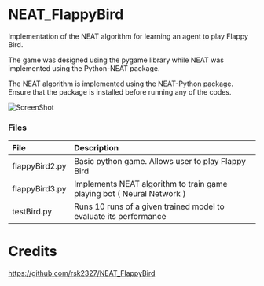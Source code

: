 # NEAT_FlappyBird
Implementation of the NEAT algorithm for learning an agent to play Flappy Bird.

The game was designed using the pygame library while NEAT was implemented using the Python-NEAT package.

The NEAT algorithm is implemented using the NEAT-Python package. Ensure that the package is installed before running 
any of the codes.

![ScreenShot](https://camo.githubusercontent.com/7ca05347cd8065280093d590795a750b2b58ab01/68747470733a2f2f692e6962622e636f2f4e46727837644b2f4e4541542e706e67)

### Files

| File                      | Description
| :--------------           | :----------
| flappyBird2.py            | Basic python game. Allows user to play Flappy Bird
| flappyBird3.py            | Implements NEAT algorithm to train game playing bot ( Neural Network )
| testBird.py               | Runs 10 runs of a given trained model to evaluate its performance


# Credits
https://github.com/rsk2327/NEAT_FlappyBird